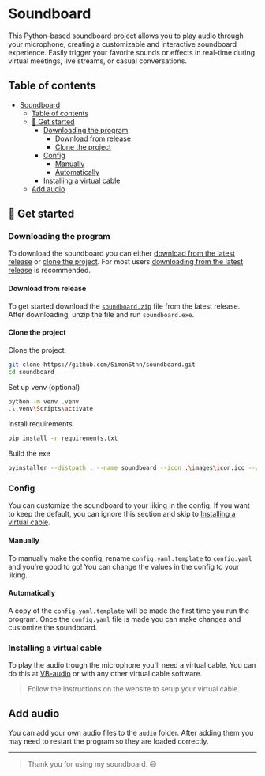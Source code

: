 # Soundboard

This Python-based soundboard project allows you to play audio through your microphone, creating a customizable and interactive soundboard experience. Easily trigger your favorite sounds or effects in real-time during virtual meetings, live streams, or casual conversations.

## Table of contents

- [Soundboard](#soundboard)
  - [Table of contents](#table-of-contents)
  - [🚀 Get started](#-get-started)
    - [Downloading the program](#downloading-the-program)
      - [Download from release](#download-from-release)
      - [Clone the project](#clone-the-project)
    - [Config](#config)
      - [Manually](#manually)
      - [Automatically](#automatically)
    - [Installing a virtual cable](#installing-a-virtual-cable)
  - [Add audio](#add-audio)

## 🚀 Get started

### Downloading the program

To download the soundboard you can either [download from the latest release](#download-from-release) or [clone the project](#clone-the-project). For most users [downloading from the latest release](#download-from-release) is recommended.

#### Download from release

To get started download the [`soundboard.zip`](https://github.com/SimonStnn/soundboard/releases/latest/download/soundboard.zip) file from the latest release. After downloading, unzip the file and run `soundboard.exe`.

#### Clone the project

Clone the project.

```bash
git clone https://github.com/SimonStnn/soundboard.git
cd soundboard
```

Set up venv (optional)

```bash
python -m venv .venv
.\.venv\Scripts\activate
```

Install requirements

```bash
pip install -r requirements.txt
```

Build the exe

```bash
pyinstaller --distpath . --name soundboard --icon .\images\icon.ico --windowed --onefile .\src\main.py
```

### Config

You can customize the soundboard to your liking in the config. If you want to keep the default, you can ignore this section and skip to [Installing a virtual cable](#installing-a-virtual-cable).

#### Manually

To manually make the config, rename `config.yaml.template` to `config.yaml` and you're good to go! You can change the values in the config to your liking.

#### Automatically

A copy of the `config.yaml.template` will be made the first time you run the program. Once the `config.yaml` file is made you can make changes and customize the soundboard.

### Installing a virtual cable

To play the audio trough the microphone you'll need a virtual cable. You can do this at [VB-audio](https://vb-audio.com/Cable/) or with any other virtual cable software.

> Follow the instructions on the website to setup your virtual cable.

## Add audio

You can add your own audio files to the `audio` folder. After adding them you may need to restart the program so they are loaded correctly.

---

> Thank you for using my soundboard. 😄
